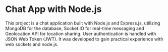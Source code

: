 # Chat App with Node.js
This project is a chat application built with Node.js and Express.js, utilizing MongoDB for the database, Socket.IO for real-time messaging and Geolocation API for location sharing. User authentication is handled with JSON Web Token (JWT). It was developed to gain practical experience with web sockets and node.js.
